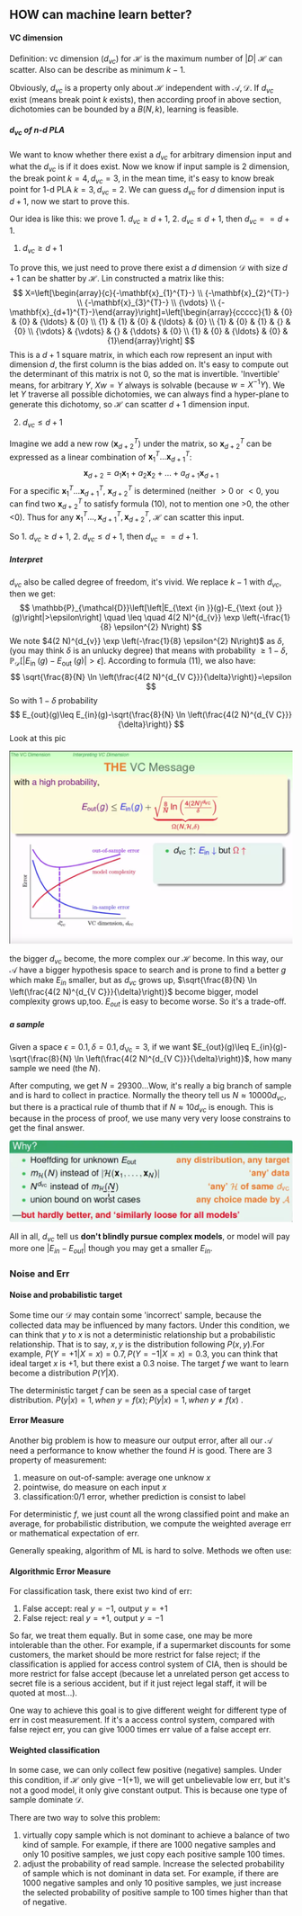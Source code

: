 ## HOW can machine learn better?

#### VC dimension

Definition: vc dimension ($d_{vc}$) for $\mathcal{H}$ is the maximum number of $|D|$ $\mathcal{H}$ can scatter. Also can be describe as minimum $k-1$.

Obviously, $d_{vc}$ is a property only about $\mathcal{H}$ independent with $\mathcal{A,D}$. If $d_{vc}$ exist (means break point $k$ exists), then according proof in above section, dichotomies can be bounded by a $B(N,k)$, learning is feasible.

##### $d_{vc}$ of n-d PLA

We want to know whether there exist a $d_{vc}$ for arbitrary dimension input and what the $d_{vc}$ is if it does exist. Now we know if input sample is 2 dimension, the break point $k=4,d_{vc}=3$, in the mean time, it's easy to know break point for 1-d PLA $k=3, d_{vc}=2$. We can guess $d_{vc}$ for $d$ dimension input is $d+1$, now we start to prove this.

Our idea is like this: we prove 1. $d_{vc}\geq d+1$, 2. $d_{vc}\leq d+1$, then $d_{vc}==d+1$.

1.   $d_{vc}\geq d+1$

To prove this, we just need to prove there exist a $d$  dimension $\mathcal{D}$ with size $d+1$ can be shatter by $\mathcal{H}$. Lin constructed a matrix like this:
$$
X=\left[\begin{array}{c}{-\mathbf{x}_{1}^{T}-} \\ {-\mathbf{x}_{2}^{T}-} \\ {-\mathbf{x}_{3}^{T}-} \\ {\vdots} \\ {-\mathbf{x}_{d+1}^{T}-}\end{array}\right]=\left[\begin{array}{ccccc}{1} & {0} & {0} & {\ldots} & {0} \\ {1} & {1} & {0} & {\ldots} & {0} \\ {1} & {0} & {1} & {} & {0} \\ {\vdots} & {\vdots} & {} & {\ddots} & {0} \\ {1} & {0} & {\ldots} & {0} & {1}\end{array}\right]
$$
This is a $d+1$ square matrix, in which each row represent an input with dimension $d$, the first column is the bias added on. It's easy to compute out the determinant of this matrix is not 0, so the mat is invertible. 'Invertible' means, for arbitrary $Y$, $Xw=Y$ always is solvable (because $w=X^{-1}Y$). We let $Y$ traverse all possible dichotomies, we can always find a hyper-plane to generate this dichotomy, so $\mathcal{H}$ can scatter $d+1$ dimension input.

2.  $d_{vc}\leq d+1$

Imagine we add a new row ($\mathbf{x}_{d+2}^{T}$) under the matrix, so $\mathbf{x}_{d+2}^{T}$ can be expressed as a linear combination of $\mathbf{x}_{1}^{T}...\mathbf{x}_{d+1}^{T}$:
$$
\mathbf{x}_{d+2}=a_{1} \mathbf{x}_{1}+a_{2} \mathbf{x}_{2}+\ldots+a_{d+1} \mathbf{x}_{d+1}
$$
For a specific $\mathbf{x}_{1}^{T}...\mathbf{x}_{d+1}^{T}$, $\mathbf{x}^{T}_{d+2}$ is determined (neither $>0$ or $<0$, you can find two $\mathbf{x}^{T}_{d+2}$ to satisfy formula (10), not to mention one >0, the other <0). Thus for any $\mathbf{x}_{1}^{T}...,\mathbf{x}_{d+1}^{T},\mathbf{x}_{d+2}^{T}$, $\mathcal{H}$ can scatter this input.

So  1. $d_{vc}\geq d+1$, 2. $d_{vc}\leq d+1$, then $d_{vc}==d+1$.

##### Interpret

$d_{vc}$ also be called degree of freedom, it's vivid. We replace $k-1$ with $d_{vc}$, then we get:
$$
\mathbb{P}_{\mathcal{D}}\left[\left|E_{\text {in }}(g)-E_{\text {out }}(g)\right|>\epsilon\right] \quad \leq \quad 4(2 N)^{d_{v}} \exp \left(-\frac{1}{8} \epsilon^{2} N\right)
$$
We note $4(2 N)^{d_{v}} \exp \left(-\frac{1}{8} \epsilon^{2} N\right)$ as $\delta$,(you may think $\delta$ is an unlucky degree) that means with probability  $\geq 1-\delta$, $\mathbb{P}_{\mathcal{D}}\left[\left|E_{\text {in }}(g)-E_{\text {out }}(g)\right|>\epsilon\right]$. According to formula (11), we also have:
$$
\sqrt{\frac{8}{N} \ln \left(\frac{4(2 N)^{d_{V C}}}{\delta}\right)}=\epsilon
$$
So with $1-\delta$ probability
$$
E_{out}(g)\leq E_{in}(g)-\sqrt{\frac{8}{N} \ln \left(\frac{4(2 N)^{d_{V C}}}{\delta}\right)}
$$
Look at this pic

![](./img/d_vc.png)

the bigger $d_{vc}$ become, the more complex our $\mathcal{H}$ become. In this way, our $\mathcal{A}$ have a bigger hypothesis space to search and is prone to find a better $g$ which make $E_{in}$ smaller, but as $d_{vc}$ grows up, $\sqrt{\frac{8}{N} \ln \left(\frac{4(2 N)^{d_{V C}}}{\delta}\right)}$ become bigger, model complexity grows up,too. $E_{out}$ is easy to become worse. So it's a trade-off.

##### a sample

Given a space $\epsilon=0.1, \delta=0.1, d_{\mathrm{Vc}}=3$, if we want $E_{out}(g)\leq E_{in}(g)-\sqrt{\frac{8}{N} \ln \left(\frac{4(2 N)^{d_{V C}}}{\delta}\right)}$, how many sample we need (the $N$).

After computing, we get $N=29300$...Wow, it's really a big branch of sample and is hard to collect in practice. Normally the theory tell us $N\approx 10000d_{vc}$, but there is a practical rule of thumb that if $N \approx 10d_{vc}$ is enough. This is because in the process of proof, we use many very very loose constrains to get the final answer.

![](./img/constrains.png)

All in all, $d_{vc}$ tell us **don't blindly pursue complex models**, or model will pay more one $|E_{in}-E_{out}|$ though you may get a smaller $E_{in}$.

### Noise and Err

#### Noise and probabilistic target

Some time our $\mathcal{D}$ may contain some 'incorrect' sample, because the collected data may be influenced by many factors. Under this condition, we can think that $y$ to $x$ is not a deterministic relationship but a probabilistic relationship. That is to say, $x,y$  is the distribution following $P(x, y)$.For example, $P(Y=+1|X=x)=0.7,P(Y=-1|X=x)=0.3$, you can think that ideal target $x$ is $+1$, but there exist a $0.3$ noise. The target $f$ we want to learn become a distribution $P(Y|X)$.

The deterministic target $f$ can be seen as a special case of target distribution. $P(y|x) = 1,when\ y = f(x);P(y|x) = 1,when\ y \neq f(x)$ .

#### Error Measure

Another big problem is how to measure our output error, after all our $\mathcal{A}$ need a performance to know whether the found $H$ is good. There are 3 property of measurement:

1.  measure on out-of-sample: average one unknow $x$
2.  pointwise, do measure on each input $x$
3.  classification:0/1 error, whether prediction is consist to label

For deterministic $f$, we just count all the wrong classified point and make an average, for probabilistic distribution, we compute the weighted average err or mathematical expectation of err.

Generally  speaking, algorithm of ML is hard to solve. Methods we often use:



#### Algorithmic Error Measure

For classification task, there exist two kind of err:

1.  False accept: real $y=-1$, output $y=+1$
2.  False reject: real $y=+1$, output $y=-1$

So far, we treat them equally. But in some case, one may be more intolerable than the other. For example, if a supermarket discounts for some customers, the market should be more restrict for false reject; if the classification is applied for access control system of CIA, then is should be more restrict for  false accept (because let a unrelated person get access to secret file is a serious accident, but if it just reject legal staff, it will be quoted at most...).

One way to achieve this goal is to give different weight for different type of err in cost measurement. If it's a access control system, compared with false reject err, you can give 1000 times err value of a false accept err.

#### Weighted classification

In some case, we can only collect few positive (negative) samples. Under this condition, if $\mathcal{H}$ only give $-1(+1)$, we will get unbelievable low err, but it's not a good model, it only give constant output. This is because one type of sample dominate $\mathcal{D}$.

There are two way to solve this problem:

1.  virtually copy sample which is not dominant to achieve a balance of two kind of sample. For example, if there are 1000 negative samples and only 10 positive samples, we just copy each positive sample 100 times.
2.  adjust the probability of read sample. Increase the selected probability of sample which is not dominant in data set. For example, if there are 1000 negative samples and only 10 positive samples, we just increase the selected probability of positive sample to 100 times higher than that of negative.
